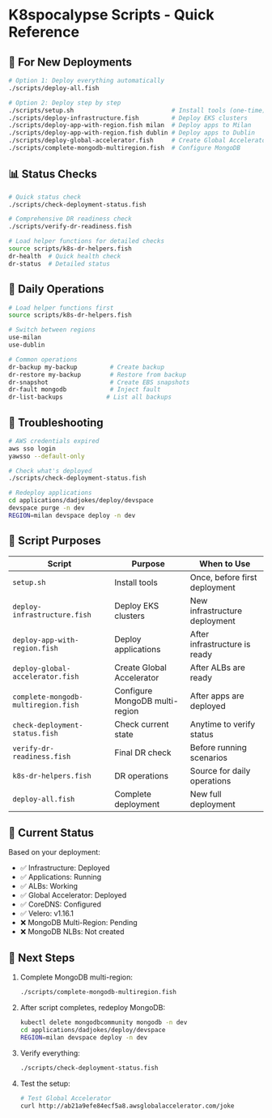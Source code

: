 # K8spocalypse Scripts - Quick Reference

## 🚀 For New Deployments

```bash
# Option 1: Deploy everything automatically
./scripts/deploy-all.fish

# Option 2: Deploy step by step
./scripts/setup.sh                           # Install tools (one-time)
./scripts/deploy-infrastructure.fish         # Deploy EKS clusters
./scripts/deploy-app-with-region.fish milan  # Deploy apps to Milan
./scripts/deploy-app-with-region.fish dublin # Deploy apps to Dublin
./scripts/deploy-global-accelerator.fish     # Create Global Accelerator
./scripts/complete-mongodb-multiregion.fish  # Configure MongoDB
```

## 📊 Status Checks

```bash
# Quick status check
./scripts/check-deployment-status.fish

# Comprehensive DR readiness check
./scripts/verify-dr-readiness.fish

# Load helper functions for detailed checks
source scripts/k8s-dr-helpers.fish
dr-health  # Quick health check
dr-status  # Detailed status
```

## 🔧 Daily Operations

```bash
# Load helper functions first
source scripts/k8s-dr-helpers.fish

# Switch between regions
use-milan
use-dublin

# Common operations
dr-backup my-backup         # Create backup
dr-restore my-backup        # Restore from backup
dr-snapshot                 # Create EBS snapshots
dr-fault mongodb            # Inject fault
dr-list-backups            # List all backups
```

## 🚨 Troubleshooting

```bash
# AWS credentials expired
aws sso login
yawsso --default-only

# Check what's deployed
./scripts/check-deployment-status.fish

# Redeploy applications
cd applications/dadjokes/deploy/devspace
devspace purge -n dev
REGION=milan devspace deploy -n dev
```

## 📝 Script Purposes

| Script | Purpose | When to Use |
|--------|---------|-------------|
| `setup.sh` | Install tools | Once, before first deployment |
| `deploy-infrastructure.fish` | Deploy EKS clusters | New infrastructure deployment |
| `deploy-app-with-region.fish` | Deploy applications | After infrastructure is ready |
| `deploy-global-accelerator.fish` | Create Global Accelerator | After ALBs are ready |
| `complete-mongodb-multiregion.fish` | Configure MongoDB multi-region | After apps are deployed |
| `check-deployment-status.fish` | Check current state | Anytime to verify status |
| `verify-dr-readiness.fish` | Final DR check | Before running scenarios |
| `k8s-dr-helpers.fish` | DR operations | Source for daily operations |
| `deploy-all.fish` | Complete deployment | New full deployment |

## 🎯 Current Status

Based on your deployment:
- ✅ Infrastructure: Deployed
- ✅ Applications: Running
- ✅ ALBs: Working
- ✅ Global Accelerator: Deployed
- ✅ CoreDNS: Configured
- ✅ Velero: v1.16.1
- ❌ MongoDB Multi-Region: Pending
- ❌ MongoDB NLBs: Not created

## 🚀 Next Steps

1. Complete MongoDB multi-region:
   ```bash
   ./scripts/complete-mongodb-multiregion.fish
   ```

2. After script completes, redeploy MongoDB:
   ```bash
   kubectl delete mongodbcommunity mongodb -n dev
   cd applications/dadjokes/deploy/devspace
   REGION=milan devspace deploy -n dev
   ```

3. Verify everything:
   ```bash
   ./scripts/check-deployment-status.fish
   ```

4. Test the setup:
   ```bash
   # Test Global Accelerator
   curl http://ab21a9efe84ecf5a8.awsglobalaccelerator.com/joke
   ``` 